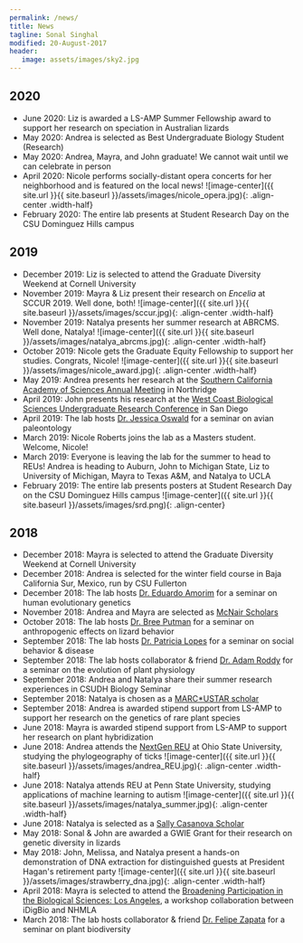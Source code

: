 ```yaml
---
permalink: /news/
title: News
tagline: Sonal Singhal
modified: 20-August-2017
header:
   image: assets/images/sky2.jpg
---
```


## 2020
- June 2020: Liz is awarded a LS-AMP Summer Fellowship award to support her research on speciation in Australian lizards
- May 2020: Andrea is selected as Best Undergraduate Biology Student (Research)
- May 2020: Andrea, Mayra, and John graduate! We cannot wait until we can celebrate in person
- April 2020: Nicole performs socially-distant opera concerts for her neighborhood and is featured on the local news!
	![image-center]({{ site.url }}{{ site.baseurl }}/assets/images/nicole_opera.jpg){: .align-center .width-half}
- February 2020: The entire lab presents at Student Research Day on the CSU Dominguez Hills campus

## 2019
- December 2019: Liz is selected to attend the Graduate Diversity Weekend at Cornell University
- November 2019: Mayra & Liz present their research on _Encelia_ at SCCUR 2019. Well done, both!
	![image-center]({{ site.url }}{{ site.baseurl }}/assets/images/sccur.jpg){: .align-center .width-half}
- November 2019: Natalya presents her summer research at ABRCMS. Well done, Natalya!
	![image-center]({{ site.url }}{{ site.baseurl }}/assets/images/natalya_abrcms.jpg){: .align-center .width-half}
- October 2019: Nicole gets the Graduate Equity Fellowship to support her studies. Congrats, Nicole!
   ![image-center]({{ site.url }}{{ site.baseurl }}/assets/images/nicole_award.jpg){: .align-center .width-half}
- May 2019: Andrea presents her research at the [Southern California Academy of Sciences Annual Meeting](https://scas.nhm.org/annual-meeting/) in Northridge
- April 2019: John presents his research at the [West Coast Biological Sciences Undergraduate Research Conference](https://www.sandiego.edu/cas/biology/wcbsur-conference/) in San Diego
- April 2019: The lab hosts [Dr. Jessica Oswald](https://jessicaoswald.weebly.com/) for a seminar on avian paleontology
- March 2019: Nicole Roberts joins the lab as a Masters student. Welcome, Nicole!
- March 2019: Everyone is leaving the lab for the summer to head to REUs! Andrea is heading to Auburn, John to Michigan State, Liz to University of Michigan, Mayra to Texas A&M, and Natalya to UCLA	 
- February 2019: The entire lab presents posters at Student Research Day on the CSU Dominguez Hills campus
   ![image-center]({{ site.url }}{{ site.baseurl }}/assets/images/srd.png){: .align-center}

## 2018
- December 2018: Mayra is selected to attend the Graduate Diversity Weekend at Cornell University
- December 2018: Andrea is selected for the winter field course in Baja California Sur, Mexico, run by CSU Fullerton
- December 2018: The lab hosts [Dr. Eduardo Amorim](https://scholar.google.com/citations?user=6UhVyUEAAAAJ&hl=en) for a seminar on human evolutionary genetics
- November 2018: Andrea and Mayra are selected as [McNair Scholars](https://www.csudh.edu/mcnair/)
- October 2018: The lab hosts [Dr. Bree Putman](https://www.breeputman.com/) for a seminar on anthropogenic effects on lizard behavior
- September 2018: The lab hosts [Dr. Patricia Lopes](http://www.patriciaclopes.com/) for a seminar on social behavior & disease
- September 2018: The lab hosts collaborator & friend [Dr. Adam Roddy](http://www.adamroddy.com) for a seminar on the evolution  of plant physiology
- September 2018: Andrea and Natalya share their summer research experiences in CSUDH Biology Seminar
- September 2018: Natalya is chosen as a [MARC\*USTAR scholar](https://www.csudh.edu/rise-ustar/program-description/marc-ustar/)
- September 2018: Andrea is awarded stipend support from LS-AMP to support her research on the genetics of rare plant species
- June 2018: Mayra is awarded stipend support from LS-AMP to support her research on plant hybridization
- June 2018: Andrea attends the [NextGen REU](https://eeob.osu.edu/next-gen) at Ohio State University, studying the phylogeography of ticks
  ![image-center]({{ site.url }}{{ site.baseurl }}/assets/images/andrea_REU.jpg){: .align-center .width-half}
- June 2018: Natalya attends REU at Penn State University, studying applications of machine learning to autism
  ![image-center]({{ site.url }}{{ site.baseurl }}/assets/images/natalya_summer.jpg){: .align-center .width-half}
- June 2018: Natalya is selected as a [Sally Casanova Scholar](https://news.csudh.edu/sally-casanova-2018/)
- May 2018: Sonal & John are awarded a GWIE Grant for their research on genetic diversity in lizards
- May 2018: John, Melissa, and Natalya present a hands-on demonstration of DNA extraction for distinguished guests at President Hagan's retirement party
  ![image-center]({{ site.url }}{{ site.baseurl }}/assets/images/strawberry_dna.jpg){: .align-center .width-half}
- April 2018: Mayra is selected to attend the [Broadening Participation in the Biological Sciences: Los Angeles](https://www.idigbio.org/content/broadening-participation-biological-sciences-los-angeles), a workshop collaboration between iDigBio and NHMLA
- March 2018: The lab hosts collaborator & friend [Dr. Felipe Zapata](http://zapatalab.org/) for a seminar on plant biodiversity
